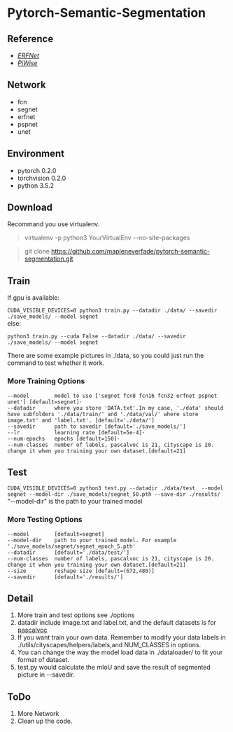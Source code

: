 # Pytorch-Semantic-Segmentation 
## Reference
- *[ERFNet](https://github.com/Eromera/erfnet_pytorch)*
- *[PiWise](https://github.com/bodokaiser/piwise)*
## Network
- fcn
- segnet
- erfnet
- pspnet
- unet
## Environment
- pytorch 0.2.0
- torchvision 0.2.0
- python 3.5.2  

## Download
Recommand you use virtualenv.
> virtualenv -p python3 YourVirtualEnv --no-site-packages  

> git clone https://github.com/mapleneverfade/pytorch-semantic-segmentation.git  

## Train 
 If gpu is available:  
 
 `CUDA_VISIBLE_DEVICES=0 python3 train.py --datadir ./data/ --savedir ./save_models/ --model segnet`  
 else:  
 
 `python3 train.py --cuda False --datadir ./data/ --savedir ./save_models/ --model segnet`  
 
 There are some example pictures in ./data, so you could just run the command to test whether it  work.
### More Training Options
    --model        model to use ['segnet fcn8 fcn16 fcn32 erfnet pspnet unet'] [default=segnet]·
    --datadir      where you store 'DATA.txt'.In my case, './data' should have subfolders './data/train/' and './data/val/' where store image.txt' and 'label.txt'. [default='./data/']
    --savedir      path to savedir [default='./save_models/']
    --lr           learning rate [default=5e-4]·
    --num-epochs   epochs [default=150]·
    --num-classes  number of labels, pascalvoc is 21, cityscape is 20. change it when you training your own dataset.[default=21] 

## Test
 `CUDA_VISIBLE_DEVICES=0 python3 test.py --datadir ./data/test  --model segnet --model-dir ./save_models/segnet_50.pth --save-dir ./results/`  
 "--model-dir" is the path to your trained model
### More Testing Options
    --model        [default=segnet]
    --model-dir    path to your trained model. For example './save_models/segnet/segnet_epoch_5.pth'
    --datadir      [default='./data/test/']
    --num-classes  number of labels, pascalvoc is 21, cityscape is 20. change it when you training your own dataset.[default=21]
    --size         reshape size [default=(672,480)]
    --savedir      [default='./results/']
## Detail
1. More train and test options see ./options
2. datadir include image.txt and label.txt, and the default datasets is for [pascalvoc](http://host.robots.ox.ac.uk/pascal/VOC/voc2012/segexamples/index.html)
3. If you want train your own data. Remember to modify your data labels in ./utils/cityscapes/helpers/labels,and NUM_CLASSES in options.
4. You can change the way the model load data in ./dataloader/ to fit your format of dataset. 
5. test.py would calculate the mIoU and save the result of segmented picture in --savedir.

## ToDo
1. More Network
2. Clean up the code.
